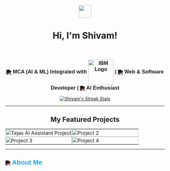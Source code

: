 <div align="center">
  <img src="https://raw.githubusercontent.com/Amritanshushivam/Amritanshushivam/main/assets/hi-wave.gif" width="40px">
  <h1>Hi, I'm Shivam!</h1>
  <br>
  <h3 style="font-family: 'Ubuntu', sans-serif;">
    <img src="https://img.icons8.com/fluent/24/ffffff/artificial-intelligence.png" align="center" style="filter: invert(100%);"> MCA (AI & ML) Integrated with <img src="https://upload.wikimedia.org/wikipedia/commons/thumb/5/51/IBM_logo.svg/80px-IBM_logo.svg.png" alt="IBM Logo" width="80" align="center"> |
    <img src="https://img.icons8.com/ios-filled/24/ffffff/web-design.png" align="center" style="filter: invert(100%);"> Web & Software Developer |
    <img src="https://img.icons8.com/nolan/24/ffffff/artificial-intelligence.png" align="center" style="filter: invert(100%);"> AI Enthusiast
  </h3>
</div>

<p align="center">
  <a href="https://github.com/amritanshushivam">
    <img src="https://github-readme-streak-stats.herokuapp.com/?user=amritanshushivam&theme=dark&hide_border=true" alt="Shivam's Streak Stats" />
  </a>
</p>

---

<div align="center">
  <h2>My Featured Projects</h2>
</div>

<table align="center" border="0" cellpadding="0" cellspacing="0" style="width:100%; border: none; margin-bottom: 0;">
  <tr>
    <td width="50%" style="padding: 0;">
      <a href="https://github.com/LovejeetM/Serena" target="_blank">
        <img src="https://via.placeholder.com/600x300.png?text=Tejas+AI+Assistant" alt="Tejas AI Assistant Project" width="100%" style="display: block;">
      </a>
    </td>
    <td width="50%" style="padding: 0;">
      <a href="#" target="_blank">
        <img src="https://via.placeholder.com/600x300.png?text=Project+Title+2" alt="Project 2" width="100%" style="display: block;">
      </a>
    </td>
  </tr>
  <tr>
    <td width="50%" style="padding: 0;">
      <a href="#" target="_blank">
        <img src="https://via.placeholder.com/600x300.png?text=Project+Title+3" alt="Project 3" width="100%">
      </a>
    </td>
    <td width="50%" style="padding: 0;">
      <a href="#" target="_blank">
        <img src="https://via.placeholder.com/600x300.png?text=Project+Title+4" alt="Project 4" width="100%">
      </a>
    </td>
  </tr>
</table>

---

<h2 style="font-family: 'Montserrat', sans-serif; color: #03A9F4;"> <img src="https://img.icons8.com/doodle/32/ffffff/about.png" align="center" style="filter: invert(100%);"> About Me</h2>

